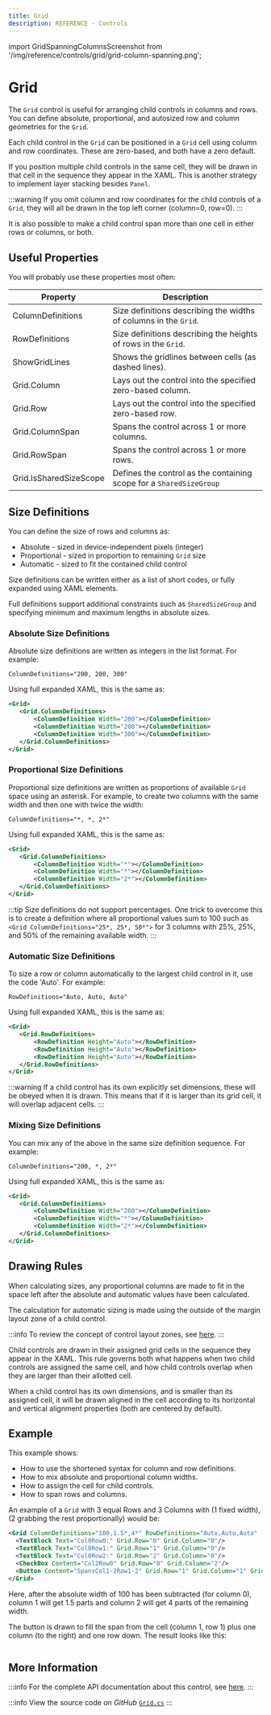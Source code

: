 ```yaml
---
title: Grid
description: REFERENCE - Controls
---
```


import GridSpanningColumnsScreenshot from '/img/reference/controls/grid/grid-column-spanning.png';

# Grid

The `Grid` control is useful for arranging child controls in columns and rows. You can define absolute, proportional, and 
autosized row and column geometries for the `Grid`.

Each child control in the `Grid` can be positioned in a `Grid` cell using column and row coordinates. These are 
zero-based, and both have a zero default.

If you position multiple child controls in the same cell, they will be drawn in that cell in the sequence they appear 
in the XAML. This is another strategy to implement layer stacking besides `Panel`.

:::warning
If you omit column and row coordinates for the child controls of a `Grid`, they will all be drawn in the top left 
corner (column=0, row=0).
:::

It is also possible to make a child control span more than one cell in either rows or columns, or both.

## Useful Properties

You will probably use these properties most often:

| Property               | Description                                                         |
|------------------------|---------------------------------------------------------------------|
| ColumnDefinitions      | Size definitions describing the widths of columns in the `Grid`.    |
| RowDefinitions         | Size definitions describing the heights of rows in the `Grid`.      |
| ShowGridLines          | Shows the gridlines between cells (as dashed lines).                |
| Grid.Column            | Lays out the control into the specified zero-based column.          |
| Grid.Row               | Lays out the control into the specified zero-based row.             |
| Grid.ColumnSpan        | Spans the control across 1 or more columns.                         |
| Grid.RowSpan           | Spans the control across 1 or more rows.                            |
| Grid.IsSharedSizeScope | Defines the control as the containing scope for a `SharedSizeGroup` |

## Size Definitions

You can define the size of rows and columns as:

* Absolute - sized in device-independent pixels (integer) 
* Proportional - sized in proportion to remaining `Grid` size
* Automatic - sized to fit the contained child control

Size definitions can be written either as a list of short codes, or fully expanded using XAML elements.

Full definitions support additional constraints such as `SharedSizeGroup` and specifying minimum and maximum lengths in 
absolute sizes.

### Absolute Size Definitions

Absolute size definitions are written as integers in the list format. For example:

`ColumnDefinitions="200, 200, 300"`

Using full expanded XAML, this is the same as:

```xml
<Grid>
   <Grid.ColumnDefinitions>
       <ColumnDefinition Width="200"></ColumnDefinition>
       <ColumnDefinition Width="200"></ColumnDefinition>
       <ColumnDefinition Width="300"></ColumnDefinition>
   </Grid.ColumnDefinitions>
</Grid>
```

### Proportional Size Definitions

Proportional size definitions are written as proportions of available `Grid` space using an 
asterisk. For example, to create two columns with the same width and then one with twice the width:

`ColumnDefinitions="*, *, 2*"`

Using full expanded XAML, this is the same as:

```xml
<Grid>
   <Grid.ColumnDefinitions>
       <ColumnDefinition Width="*"></ColumnDefinition>
       <ColumnDefinition Width="*"></ColumnDefinition>
       <ColumnDefinition Width="2*"></ColumnDefinition>
   </Grid.ColumnDefinitions>
</Grid>
```

:::tip
Size definitions do not support percentages. One trick to overcome this is to create a definition where all proportional 
values sum to 100 such as `<Grid ColumnDefinitions="25*, 25*, 50*">` for 3 columns with 25%, 25%, and 50% of the remaining 
available width.
:::

### Automatic Size Definitions

To size a row or column automatically to the largest child control in it, use the code 'Auto'.  For example:

`RowDefinitions="Auto, Auto, Auto"`

Using full expanded XAML, this is the same as:

```xml
<Grid>
   <Grid.RowDefinitions>
       <RowDefinition Height="Auto"></RowDefinition>
       <RowDefinition Height="Auto"></RowDefinition>
       <RowDefinition Height="Auto"></RowDefinition>
   </Grid.RowDefinitions>
</Grid>
```

:::warning
If a child control has its own explicitly set dimensions, these will be obeyed when it is drawn. This means that if it 
is larger than its grid cell, it will overlap adjacent cells.
:::

### Mixing Size Definitions

You can mix any of the above in the same size definition sequence. For example:

`ColumnDefinitions="200, *, 2*"`

Using full expanded XAML, this is the same as:

```xml
<Grid>
   <Grid.ColumnDefinitions>
       <ColumnDefinition Width="200"></ColumnDefinition>
       <ColumnDefinition Width="*"></ColumnDefinition>
       <ColumnDefinition Width="2*"></ColumnDefinition>
   </Grid.ColumnDefinitions>
</Grid>
```

## Drawing Rules

When calculating sizes, any proportional columns are made to fit in the space left after the absolute and automatic values have been calculated.

The calculation for automatic sizing is made using the outside of the margin layout zone of a child control.

:::info
To review the concept of control layout zones, see [here](../../../concepts/layout/layout-zones). 
:::

Child controls are drawn in their assigned grid cells in the sequence they appear in the XAML. This rule governs both 
what happens when two child controls are assigned the same cell, and how child controls overlap when they are larger 
than their allotted cell.

When a child control has its own dimensions, and is smaller than its assigned cell, it will be drawn aligned in the 
cell according to its horizontal and vertical alignment properties (both are centered by default).

## Example

This example shows:

* How to use the shortened syntax for column and row definitions.
* How to mix absolute and proportional column widths.
* How to assign the cell for child controls.
* How to span rows and columns.

An example of a `Grid` with 3 equal Rows and 3 Columns with (1 fixed width), (2 grabbing the rest proportionally) would be:

```xml
<Grid ColumnDefinitions="100,1.5*,4*" RowDefinitions="Auto,Auto,Auto"  Margin="4">
  <TextBlock Text="Col0Row0:" Grid.Row="0" Grid.Column="0"/>
  <TextBlock Text="Col0Row1:" Grid.Row="1" Grid.Column="0"/>
  <TextBlock Text="Col0Row2:" Grid.Row="2" Grid.Column="0"/>
  <CheckBox Content="Col2Row0" Grid.Row="0" Grid.Column="2"/>
  <Button Content="SpansCol1-2Row1-2" Grid.Row="1" Grid.Column="1" Grid.RowSpan="2" Grid.ColumnSpan="2"/>
</Grid>
```

Here, after the absolute width of 100 has been subtracted (for column 0), column 1 will get 1.5 parts and column 2 will get 4 parts of the remaining width.

The button is drawn to fill the span from the cell (column 1, row 1) plus one column (to the right) and one row down. The result looks like this:

<img src={GridSpanningColumnsScreenshot} alt="" />

## More Information

:::info
For the complete API documentation about this control, see [here](http://reference.avaloniaui.net/api/Avalonia.Controls/Grid/).
:::

:::info
View the source code on _GitHub_ [`Grid.cs`](https://github.com/AvaloniaUI/Avalonia/blob/master/src/Avalonia.Controls/Grid.cs)
:::
